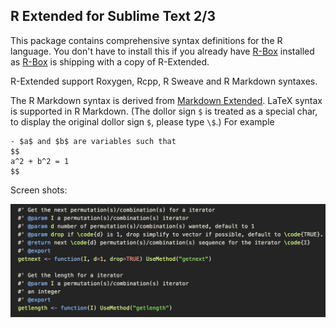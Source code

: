 R Extended for Sublime Text 2/3
------------
This package contains  comprehensive syntax definitions for the R language. You don't have to install this if you already have  [R-Box](https://github.com/randy3k/R-Box) installed as [R-Box](https://github.com/randy3k/R-Box) is shipping with a copy of R-Extended.

R-Extended support Roxygen, Rcpp, R Sweave and R Markdown syntaxes. 

The R Markdown syntax is derived from [Markdown Extended](https://github.com/jonschlinkert/sublime-markdown-extended). LaTeX syntax is supported in R Markdown. (The dollor sign `$` is treated as a special char, to display the original dollor sign `$`, please type `\$`.) For example

```
- $a$ and $b$ are variables such that
$$ 
a^2 + b^2 = 1
$$
```

Screen shots:

![](https://raw.githubusercontent.com/randy3k/R-Extended/master/screenshots/roxygen.png)
